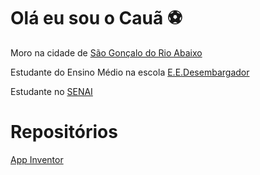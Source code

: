 # Olá eu sou o Cauã ⚽
Moro na cidade de [São Gonçalo do Rio Abaixo](https://goo.gl/maps/etERcqnJXW8XkgFT6)

Estudante do Ensino Médio na escola [E.E.Desembargador](https://goo.gl/maps/8L2dLtUFw6QAYGhD9)

Estudante no [SENAI](https://goo.gl/maps/8DCLBwCKCp5WEHwx6)

# Repositórios
[App Inventor](https://github.com/caualcruz/MEUS_PROJETOS_APPINVENTOR)
